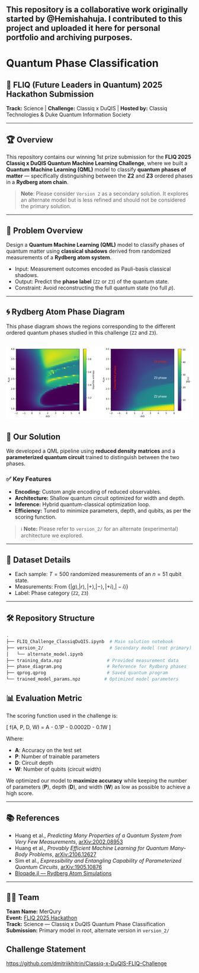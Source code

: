 ## This repository is a collaborative work originally started by @Hemishahuja. I contributed to this project and uploaded it here for personal portfolio and archiving purposes.

# Quantum Phase Classification

## 🚀 FLIQ (Future Leaders in Quantum) 2025 Hackathon Submission  
**Track:** Science | **Challenge:** Classiq x DuQIS | **Hosted by:** Classiq Technologies & Duke Quantum Information Society

---

## 🏆 Overview

This repository contains our winning 1st prize submission for the **FLIQ 2025 Classiq x DuQIS Quantum Machine Learning Challenge**, where we built a **Quantum Machine Learning (QML)** model to classify **quantum phases of matter** — specifically distinguishing between the **Z2** and **Z3** ordered phases in a **Rydberg atom chain**.

> **Note**: Please consider `Version 2` as a secondary solution. It explores an alternate model but is less refined and should not be considered the primary solution.

---

## 🧩 Problem Overview

Design a **Quantum Machine Learning (QML)** model to classify phases of quantum matter using **classical shadows** derived from randomized measurements of a **Rydberg atom system**.

- Input: Measurement outcomes encoded as Pauli-basis classical shadows.
- Output: Predict the **phase label** (`Z2` or `Z3`) of the quantum state.
- Constraint: Avoid reconstructing the full quantum state (no full $\rho$).

---
## 🌀 Rydberg Atom Phase Diagram

This phase diagram shows the regions corresponding to the different ordered quantum phases studied in this challenge (`Z2` and `Z3`).

![Phase Diagram](phase_diagram.png)
---
## 🧠 Our Solution

We developed a QML pipeline using **reduced density matrices** and a **parameterized quantum circuit** trained to distinguish between the two phases.

### ✅ Key Features
- **Encoding:** Custom angle encoding of reduced observables.
- **Architecture:** Shallow quantum circuit optimized for width and depth.
- **Inference:** Hybrid quantum-classical optimization loop.
- **Efficiency:** Tuned to minimize parameters, depth, and qubits, as per the scoring function.

> ℹ️ **Note:** Please refer to `version_2/` for an alternate (experimental) architecture we explored.

---

## 🧪 Dataset Details

- Each sample: $T = 500$ randomized measurements of an $n = 51$ qubit state.
- Measurements: From $\{ |g\rangle, |r\rangle, |+\rangle, |-\rangle, |+i\rangle, |-i\rangle \}$
- Label: Phase category (`Z2`, `Z3`)

---

## 🛠 Repository Structure

```bash
.
├── FLIQ_Challenge_ClassiqDuQIS.ipynb  # Main solution notebook
├── version_2/                         # Secondary model (not primary)
│   └── alternate_model.ipynb
├── training_data.npz                 # Provided measurement data
├── phase_diagram.png                 # Reference for Rydberg phases
├── qprog.qprog                       # Saved quantum program
└── trained_model_params.npz         # Optimized model parameters
```


## 📊 Evaluation Metric

The scoring function used in the challenge is:

\[
f(A, P, D, W) = A - 0.1P - 0.0002D - 0.1W
\]

Where:

- **A**: Accuracy on the test set  
- **P**: Number of trainable parameters  
- **D**: Circuit depth  
- **W**: Number of qubits (circuit width)

We optimized our model to **maximize accuracy** while keeping the number of parameters (**P**), depth (**D**), and width (**W**) as low as possible to achieve a high score.

---

## 📚 References

- Huang et al., *Predicting Many Properties of a Quantum System from Very Few Measurements*, [arXiv:2002.08953](https://arxiv.org/abs/2002.08953)  
- Huang et al., *Provably Efficient Machine Learning for Quantum Many-Body Problems*, [arXiv:2106.12627](https://arxiv.org/abs/2106.12627)  
- Sim et al., *Expressibility and Entangling Capability of Parameterized Quantum Circuits*, [arXiv:1905.10876](https://arxiv.org/abs/1905.10876)  
- [Bloqade.jl — Rydberg Atom Simulations](https://queracomputing.github.io/Bloqade.jl/stable/tutorials/1.blockade/main/)

---

## 🧑‍💻 Team

**Team Name:** MerQury  
**Event:** [FLIQ 2025 Hackathon](https://www.quantumcoalition.io/fliq)  
**Track:** Science — Classiq x DuQIS Quantum Phase Classification  
**Submission:** Primary model in root, alternate version in `version_2/`

## Challenge Statement
https://github.com/dmitriikhitrin/Classiq-x-DuQIS-FLIQ-Challenge


